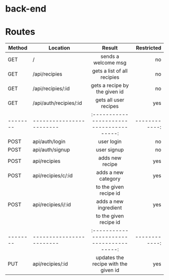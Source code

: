 # back-end


# Routes
| Method | Location               | Result                                 | Restricted  |
|--------|------------------------|:--------------------------------------:|------------:|
| GET    | /                      | sends a welcome msg                    | no          |
| GET    | /api/recipies          | gets a list of all  recipies           | no          |
| GET    | /api/recipies/:id      | gets a recipe by the given id          | no          |
| GET    | /api/auth/recipies/:id | gets all user recipes                  | yes         |
|--------|------------------------|:--------------------------------------:|------------:|
| POST   | api/auth/login         | user login                             | no          |
| POST   | api/auth/signup        | user signup                            | no          |
| POST   | api/recipies           | adds new recipe                        | yes         |
| POST   | api/recipies/c/:id     | adds a new category                    | yes         |
|        |                        | to the given recipe id                 |             |  
| POST   | api/recipies/i/:id     | adds a new ingredient                  | yes         |
|        |                        | to the given recipe id                 |             |
|--------|------------------------|:--------------------------------------:|------------:|
| PUT    | api/recipies/:id       | updates the recipe with the given id   | yes         |